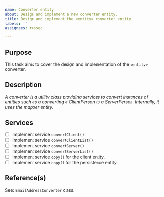 ```yaml
---
name: Converter entity
about: Design and implement a new converter entity.
title: Design and implement the <entity> converter entity
labels: ''
assignees: ressec

---
```


## Purpose

This task aims to cover the design and implementation of the `<entity>` converter.

## Description

_A converter is a utility class providing services to convert instances of entities such as a converting a ClientPerson to a ServerPerson. Internally, it uses the mapper entity._

## Services

- [ ] Implement service `convertClient()` 
- [ ] Implement service `convertClientList()` 
- [ ] Implement service `convertServer()` 
- [ ] Implement service `convertServerList()`
- [ ] Implement service `copy()` for the client entity.
- [ ] Implement service `copy()` for the persistence entity. 

## Reference(s)

See: `EmailAddressConverter` class.
